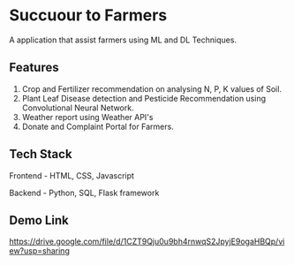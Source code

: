 # Succuour to Farmers 
A application that assist farmers using ML and DL Techniques. 

## Features 
1. Crop and Fertilizer recommendation on analysing N, P, K values of Soil.
2. Plant Leaf Disease detection and Pesticide Recommendation using Convolutional Neural Network.
3. Weather report using Weather API's
4. Donate and Complaint Portal for Farmers.

## Tech Stack
Frontend - HTML, CSS, Javascript

Backend - Python, SQL, Flask framework

## Demo Link
https://drive.google.com/file/d/1CZT9Qju0u9bh4rnwqS2JpyjE9ogaHBQp/view?usp=sharing
